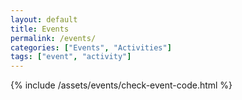 ```yaml
---
layout: default
title: Events
permalink: /events/
categories: ["Events", "Activities"]
tags: ["event", "activity"]
---
```


{% include /assets/events/check-event-code.html %}

